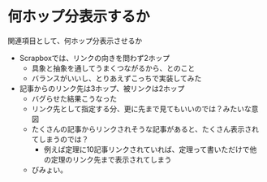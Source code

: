 # 何ホップ分表示するか

関連項目として、何ホップ分表示させるか

- Scrapboxでは、リンクの向きを問わず2ホップ
  - 具象と抽象を通してうまくつながるから、とのこと
  - バランスがいいし、とりあえずこっちで実装してみた
- 記事からのリンク先は3ホップ、被リンクは2ホップ
  - バグらせた結果こうなった
  - リンク先として指定する分、更に先まで見てもいいのでは？みたいな意図
  - たくさんの記事からリンクされそうな記事があると、たくさん表示されてしまうのでは？
    - 例えば定理に10記事リンクされていれば、定理って書いただけで他の定理のリンク先まで表示されてしまう
  - びみょい。
